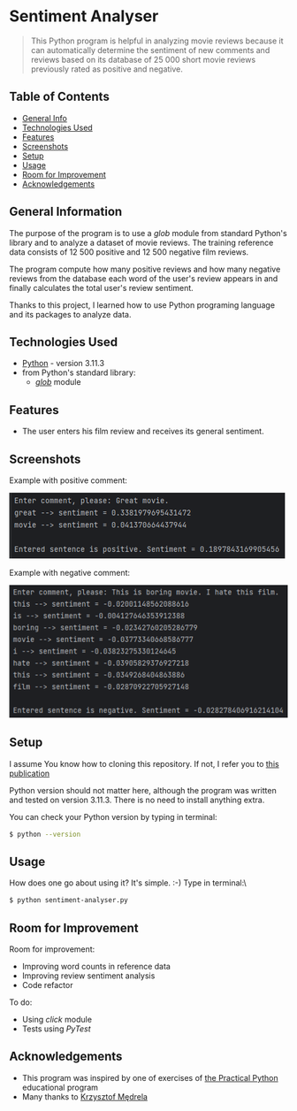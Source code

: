 # Sentiment Analyser
> This Python program is helpful in analyzing movie reviews because it can automatically determine the sentiment 
> of new comments and reviews based on its database of 25 000 short movie reviews previously rated as positive
> and negative.


## Table of Contents
* [General Info](#general-information)
* [Technologies Used](#technologies-used)
* [Features](#features)
* [Screenshots](#screenshots)
* [Setup](#setup)
* [Usage](#usage)
* [Room for Improvement](#room-for-improvement)
* [Acknowledgements](#acknowledgements)


## General Information
The purpose of the program is to use a _glob_ module from standard Python's library and to analyze a dataset 
of movie reviews. The training reference data consists of 12 500 positive and 12 500 negative film reviews.

The program compute how many positive reviews and how many negative reviews from the database each word 
of the user's review appears in and finally calculates the total user's review sentiment.

Thanks to this project, I learned how to use Python programing language and its packages to analyze data.


## Technologies Used
- [Python](https://www.python.org/) - version 3.11.3
- from Python's standard library:
  - [_glob_](https://docs.python.org/3/library/glob.html) module


## Features
- The user enters his film review and receives its general sentiment.

## Screenshots
Example with positive comment:

![Example screenshot with positive movie review](./img/screenshot_1.png)

Example with negative comment:

![Example screenshot with negative movie review](./img/screenshot_2.png)

## Setup
I assume You know how to cloning this repository. If not, I refer you to 
[this publication](https://docs.github.com/en/repositories/creating-and-managing-repositories/cloning-a-repository)

Python version should not matter here, although the program was written and tested on version 3.11.3. 
There is no need to install anything extra.

You can check your Python version by typing in terminal:
```bash
$ python --version
```


## Usage
How does one go about using it? It's simple. :-) Type in terminal:\
```bash
$ python sentiment-analyser.py
```


## Room for Improvement
Room for improvement:
- Improving word counts in reference data
- Improving review sentiment analysis
- Code refactor

To do:
- Using _click_ module
- Tests using _PyTest_


## Acknowledgements
- This program was inspired by one of exercises of
[the Practical Python](https://praktycznypython.pl/) educational program
- Many thanks to [Krzysztof Mędrela](https://medrela.com/)
